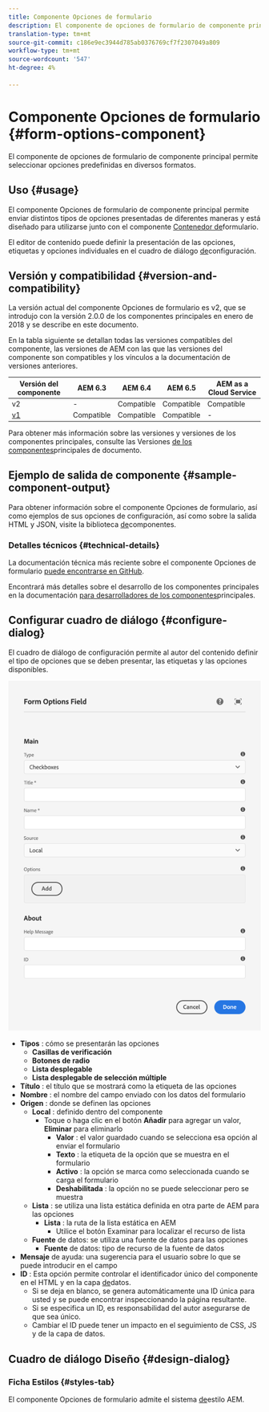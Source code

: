 ```yaml
---
title: Componente Opciones de formulario
description: El componente de opciones de formulario de componente principal permite seleccionar opciones predefinidas en diversos formatos.
translation-type: tm+mt
source-git-commit: c186e9ec3944d785ab0376769cf7f2307049a809
workflow-type: tm+mt
source-wordcount: '547'
ht-degree: 4%

---
```



# Componente Opciones de formulario {#form-options-component}

El componente de opciones de formulario de componente principal permite seleccionar opciones predefinidas en diversos formatos.

## Uso {#usage}

El componente Opciones de formulario de componente principal permite enviar distintos tipos de opciones presentadas de diferentes maneras y está diseñado para utilizarse junto con el componente [Contenedor de](form-container.md)formulario.

El editor de contenido puede definir la presentación de las opciones, etiquetas y opciones individuales en el cuadro de diálogo [de](#configure-dialog)configuración.

## Versión y compatibilidad {#version-and-compatibility}

La versión actual del componente Opciones de formulario es v2, que se introdujo con la versión 2.0.0 de los componentes principales en enero de 2018 y se describe en este documento.

En la tabla siguiente se detallan todas las versiones compatibles del componente, las versiones de AEM con las que las versiones del componente son compatibles y los vínculos a la documentación de versiones anteriores.

| Versión del componente | AEM 6.3 | AEM 6.4   | AEM 6.5 | AEM as a Cloud Service |
|--- |--- |--- |--- |---|
| v2 | - | Compatible | Compatible | Compatible |
| [v1](/help/components/v1/form-options-v1.md) | Compatible | Compatible | Compatible | - |

Para obtener más información sobre las versiones y versiones de los componentes principales, consulte las Versiones [de los componentes](/help/versions.md)principales de documento.

## Ejemplo de salida de componente {#sample-component-output}

Para obtener información sobre el componente Opciones de formulario, así como ejemplos de sus opciones de configuración, así como sobre la salida HTML y JSON, visite la biblioteca [de](https://adobe.com/go/aem_cmp_library_form_options)componentes.

### Detalles técnicos {#technical-details}

La documentación técnica más reciente sobre el componente Opciones de formulario [puede encontrarse en GitHub](https://adobe.com/go/aem_cmp_tech_form_options_v2).

Encontrará más detalles sobre el desarrollo de los componentes principales en la documentación [para desarrolladores de los componentes](/help/developing/overview.md)principales.

## Configurar cuadro de diálogo {#configure-dialog}

El cuadro de diálogo de configuración permite al autor del contenido definir el tipo de opciones que se deben presentar, las etiquetas y las opciones disponibles.

![Opciones de formulario Cuadro de diálogo de edición del componente](/help/assets/form-options-edit.png)

* **Tipos** : cómo se presentarán las opciones
   * **Casillas de verificación**
   * **Botones de radio**
   * **Lista desplegable**
   * **Lista desplegable de selección múltiple**
* **Título** : el título que se mostrará como la etiqueta de las opciones
* **Nombre** : el nombre del campo enviado con los datos del formulario
* **Origen** : donde se definen las opciones
   * **Local** : definido dentro del componente
      * Toque o haga clic en el botón **Añadir** para agregar un valor, **Eliminar** para eliminarlo
         * **Valor** : el valor guardado cuando se selecciona esa opción al enviar el formulario
         * **Texto** : la etiqueta de la opción que se muestra en el formulario
         * **Activo** : la opción se marca como seleccionada cuando se carga el formulario
         * **Deshabilitada** : la opción no se puede seleccionar pero se muestra
   * **Lista** : se utiliza una lista estática definida en otra parte de AEM para las opciones
      * **Lista** : la ruta de la lista estática en AEM
         * Utilice el botón Examinar para localizar el recurso de lista
   * **Fuente** de datos: se utiliza una fuente de datos para las opciones
      * **Fuente** de datos: tipo de recurso de la fuente de datos
* **Mensaje** de ayuda: una sugerencia para el usuario sobre lo que se puede introducir en el campo
* **ID** : Esta opción permite controlar el identificador único del componente en el HTML y en la capa [de](/help/developing/data-layer/overview.md)datos.
   * Si se deja en blanco, se genera automáticamente una ID única para usted y se puede encontrar inspeccionando la página resultante.
   * Si se especifica un ID, es responsabilidad del autor asegurarse de que sea único.
   * Cambiar el ID puede tener un impacto en el seguimiento de CSS, JS y de la capa de datos.

## Cuadro de diálogo Diseño {#design-dialog}

### Ficha Estilos {#styles-tab}

El componente Opciones de formulario admite el sistema [de](/help/get-started/authoring.md#component-styling)estilo AEM.
